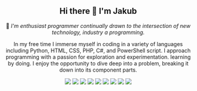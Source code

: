<h2 align='center'>
  Hi there 👋 I'm Jakub
</h2>

<p align='center'>
  💬 <i>I'm enthusiast programmer continually drawn to the intersection of new technology, industry a programming.</i>
</p>

<p align='center'>
  In my free time I immerse myself in coding in a variety of languages including Python, HTML, CSS, PHP, C#, and PowerShell script. I approach programming with a passion for exploration and experimentation. learning by doing. I enjoy the opportunity to dive deep into a problem, breaking it down into its component parts.
</p>

<p align='center'>
  <img src="https://img.shields.io/badge/VBScript-00FFFF?style=for-the-badge" />
  <img src="https://img.shields.io/badge/Python-FFD43B?style=for-the-badge&logo=python&logoColor=blue" />
  <img src="https://img.shields.io/badge/Pandas-2C2D72?style=for-the-badge&logo=pandas&logoColor=white" />
  <img src="https://img.shields.io/badge/Numpy-777BB4?style=for-the-badge&logo=numpy&logoColor=white" />
  <img src="https://img.shields.io/badge/HTML5-E34F26?style=for-the-badge&logo=html5&logoColor=white" />
  <img src="https://img.shields.io/badge/CSS3-1572B6?style=for-the-badge&logo=css3&logoColor=white" />
  <img src="https://img.shields.io/badge/PHP-777BB4?style=for-the-badge&logo=php&logoColor=white" />
  <img src="https://img.shields.io/badge/C%23-239120?style=for-the-badge&logo=c-sharp&logoColor=white" />
  <img src="https://img.shields.io/badge/powershell-5391FE?style=for-the-badge&logo=powershell&logoColor=white" />
</p>

<!--
**jakubmatej/jakubmatej**

- 🔭 I’m currently working on ...
- 🌱 I’m currently learning ...
- 👯 I’m looking to collaborate on ...
- 🤔 I’m looking for help with ...
- 💬 Ask me about ...
- 📫 How to reach me: ...
- ⚡ Fun fact: ...

Custom badges >>> https://shields.io or https://badgen.net
-->
